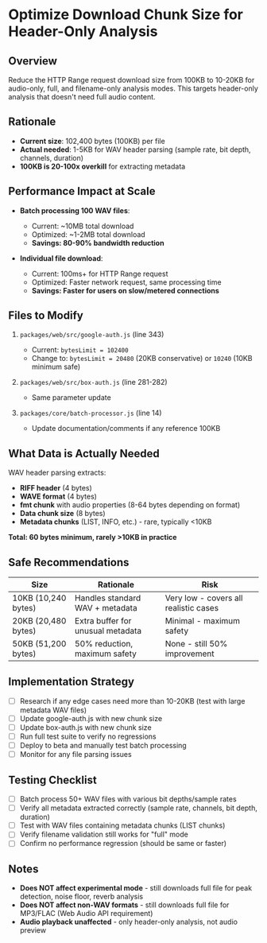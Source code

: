 # Optimize Download Chunk Size for Header-Only Analysis

## Overview
Reduce the HTTP Range request download size from 100KB to 10-20KB for audio-only, full, and filename-only analysis modes. This targets header-only analysis that doesn't need full audio content.

## Rationale
- **Current size**: 102,400 bytes (100KB) per file
- **Actual needed**: 1-5KB for WAV header parsing (sample rate, bit depth, channels, duration)
- **100KB is 20-100x overkill** for extracting metadata

## Performance Impact at Scale
- **Batch processing 100 WAV files**:
  - Current: ~10MB total download
  - Optimized: ~1-2MB total download
  - **Savings: 80-90% bandwidth reduction**

- **Individual file download**:
  - Current: 100ms+ for HTTP Range request
  - Optimized: Faster network request, same processing time
  - **Savings: Faster for users on slow/metered connections**

## Files to Modify
1. `packages/web/src/google-auth.js` (line 343)
   - Current: `bytesLimit = 102400`
   - Change to: `bytesLimit = 20480` (20KB conservative) or `10240` (10KB minimum safe)

2. `packages/web/src/box-auth.js` (line 281-282)
   - Same parameter update

3. `packages/core/batch-processor.js` (line 14)
   - Update documentation/comments if any reference 100KB

## What Data is Actually Needed
WAV header parsing extracts:
- **RIFF header** (4 bytes)
- **WAVE format** (4 bytes)
- **fmt chunk** with audio properties (8-64 bytes depending on format)
- **Data chunk size** (8 bytes)
- **Metadata chunks** (LIST, INFO, etc.) - rare, typically <10KB

**Total: 60 bytes minimum, rarely >10KB in practice**

## Safe Recommendations
| Size | Rationale | Risk |
|------|-----------|------|
| 10KB (10,240 bytes) | Handles standard WAV + metadata | Very low - covers all realistic cases |
| 20KB (20,480 bytes) | Extra buffer for unusual metadata | Minimal - maximum safety |
| 50KB (51,200 bytes) | 50% reduction, maximum safety | None - still 50% improvement |

## Implementation Strategy
- [ ] Research if any edge cases need more than 10-20KB (test with large metadata WAV files)
- [ ] Update google-auth.js with new chunk size
- [ ] Update box-auth.js with new chunk size
- [ ] Run full test suite to verify no regressions
- [ ] Deploy to beta and manually test batch processing
- [ ] Monitor for any file parsing issues

## Testing Checklist
- [ ] Batch process 50+ WAV files with various bit depths/sample rates
- [ ] Verify all metadata extracted correctly (sample rate, channels, bit depth, duration)
- [ ] Test with WAV files containing metadata chunks (LIST chunks)
- [ ] Verify filename validation still works for "full" mode
- [ ] Confirm no performance regression (should be same or faster)

## Notes
- **Does NOT affect experimental mode** - still downloads full file for peak detection, noise floor, reverb analysis
- **Does NOT affect non-WAV formats** - still downloads full file for MP3/FLAC (Web Audio API requirement)
- **Audio playback unaffected** - only header-only analysis, not audio preview
